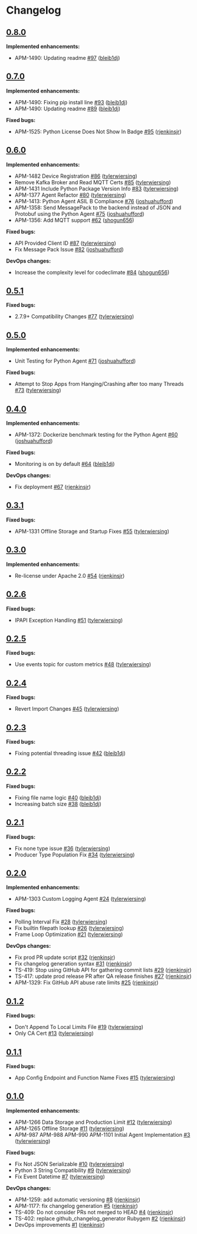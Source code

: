 # Changelog

## [0.8.0](https://github.com/ESG-USA/Auklet-Agent-Python/tree/0.8.0)

**Implemented enhancements:**

- APM-1490: Updating readme [#97](https://github.com/ESG-USA/Auklet-Agent-Python/pull/97) ([bleib1dj](https://github.com/bleib1dj))

## [0.7.0](https://github.com/ESG-USA/Auklet-Agent-Python/tree/0.7.0)

**Implemented enhancements:**

- APM-1490: Fixing pip install line [#93](https://github.com/ESG-USA/Auklet-Agent-Python/pull/93) ([bleib1dj](https://github.com/bleib1dj))
- APM-1490: Updating readme [#89](https://github.com/ESG-USA/Auklet-Agent-Python/pull/89) ([bleib1dj](https://github.com/bleib1dj))

**Fixed bugs:**

- APM-1525: Python License Does Not Show In Badge [#95](https://github.com/ESG-USA/Auklet-Agent-Python/pull/95) ([rjenkinsjr](https://github.com/rjenkinsjr))

## [0.6.0](https://github.com/ESG-USA/Auklet-Agent-Python/tree/0.6.0)

**Implemented enhancements:**

- APM-1482 Device Registration [#86](https://github.com/ESG-USA/Auklet-Agent-Python/pull/86) ([tylerwiersing](https://github.com/tylerwiersing))
- Remove Kafka Broker and Read MQTT Certs [#85](https://github.com/ESG-USA/Auklet-Agent-Python/pull/85) ([tylerwiersing](https://github.com/tylerwiersing))
- APM-1431 Include Python Package Version Info [#83](https://github.com/ESG-USA/Auklet-Agent-Python/pull/83) ([tylerwiersing](https://github.com/tylerwiersing))
- APM-1377 Agent Refactor [#80](https://github.com/ESG-USA/Auklet-Agent-Python/pull/80) ([tylerwiersing](https://github.com/tylerwiersing))
- APM-1413: Python Agent ASIL B Compliance [#76](https://github.com/ESG-USA/Auklet-Agent-Python/pull/76) ([joshuahufford](https://github.com/joshuahufford))
- APM-1358: Send MessagePack to the backend instead of JSON and Protobuf using the Python Agent [#75](https://github.com/ESG-USA/Auklet-Agent-Python/pull/75) ([joshuahufford](https://github.com/joshuahufford))
- APM-1356: Add MQTT support [#62](https://github.com/ESG-USA/Auklet-Agent-Python/pull/62) ([shogun656](https://github.com/shogun656))

**Fixed bugs:**

- API Provided Client ID [#87](https://github.com/ESG-USA/Auklet-Agent-Python/pull/87) ([tylerwiersing](https://github.com/tylerwiersing))
- Fix Message Pack Issue [#82](https://github.com/ESG-USA/Auklet-Agent-Python/pull/82) ([joshuahufford](https://github.com/joshuahufford))

**DevOps changes:**

- Increase the complexity level for codeclimate [#84](https://github.com/ESG-USA/Auklet-Agent-Python/pull/84) ([shogun656](https://github.com/shogun656))

## [0.5.1](https://github.com/ESG-USA/Auklet-Agent-Python/tree/0.5.1)

**Fixed bugs:**

- 2.7.9+ Compatibility Changes [#77](https://github.com/ESG-USA/Auklet-Agent-Python/pull/77) ([tylerwiersing](https://github.com/tylerwiersing))

## [0.5.0](https://github.com/ESG-USA/Auklet-Agent-Python/tree/0.5.0)

**Implemented enhancements:**

- Unit Testing for Python Agent [#71](https://github.com/ESG-USA/Auklet-Agent-Python/pull/71) ([joshuahufford](https://github.com/joshuahufford))

**Fixed bugs:**

- Attempt to Stop Apps from Hanging/Crashing after too many Threads [#73](https://github.com/ESG-USA/Auklet-Agent-Python/pull/73) ([tylerwiersing](https://github.com/tylerwiersing))

## [0.4.0](https://github.com/ESG-USA/Auklet-Agent-Python/tree/0.4.0)

**Implemented enhancements:**

- APM-1372: Dockerize benchmark testing for the Python Agent [#60](https://github.com/ESG-USA/Auklet-Agent-Python/pull/60) ([joshuahufford](https://github.com/joshuahufford))

**Fixed bugs:**

- Monitoring is on by default [#64](https://github.com/ESG-USA/Auklet-Agent-Python/pull/64) ([bleib1dj](https://github.com/bleib1dj))

**DevOps changes:**

- Fix deployment [#67](https://github.com/ESG-USA/Auklet-Agent-Python/pull/67) ([rjenkinsjr](https://github.com/rjenkinsjr))

## [0.3.1](https://github.com/ESG-USA/Auklet-Agent-Python/tree/0.3.1)

**Fixed bugs:**

- APM-1331 Offline Storage and Startup Fixes [#55](https://github.com/ESG-USA/Auklet-Agent-Python/pull/55) ([tylerwiersing](https://github.com/tylerwiersing))

## [0.3.0](https://github.com/ESG-USA/Auklet-Agent-Python/tree/0.3.0)

**Implemented enhancements:**

- Re-license under Apache 2.0 [#54](https://github.com/ESG-USA/Auklet-Agent-Python/pull/54) ([rjenkinsjr](https://github.com/rjenkinsjr))

## [0.2.6](https://github.com/ESG-USA/Auklet-Agent-Python/tree/0.2.6)

**Fixed bugs:**

- IPAPI Exception Handling [#51](https://github.com/ESG-USA/Auklet-Agent-Python/pull/51) ([tylerwiersing](https://github.com/tylerwiersing))

## [0.2.5](https://github.com/ESG-USA/Auklet-Agent-Python/tree/0.2.5)

**Fixed bugs:**

- Use events topic for custom metrics [#48](https://github.com/ESG-USA/Auklet-Agent-Python/pull/48) ([tylerwiersing](https://github.com/tylerwiersing))

## [0.2.4](https://github.com/ESG-USA/Auklet-Agent-Python/tree/0.2.4)

**Fixed bugs:**

- Revert Import Changes [#45](https://github.com/ESG-USA/Auklet-Agent-Python/pull/45) ([tylerwiersing](https://github.com/tylerwiersing))

## [0.2.3](https://github.com/ESG-USA/Auklet-Agent-Python/tree/0.2.3)

**Fixed bugs:**

- Fixing potential threading issue [#42](https://github.com/ESG-USA/Auklet-Agent-Python/pull/42) ([bleib1dj](https://github.com/bleib1dj))

## [0.2.2](https://github.com/ESG-USA/Auklet-Agent-Python/tree/0.2.2)

**Fixed bugs:**

- Fixing file name logic [#40](https://github.com/ESG-USA/Auklet-Agent-Python/pull/40) ([bleib1dj](https://github.com/bleib1dj))
- Increasing batch size [#38](https://github.com/ESG-USA/Auklet-Agent-Python/pull/38) ([bleib1dj](https://github.com/bleib1dj))

## [0.2.1](https://github.com/ESG-USA/Auklet-Agent-Python/tree/0.2.1)

**Fixed bugs:**

- Fix none type issue [#36](https://github.com/ESG-USA/Auklet-Agent-Python/pull/36) ([tylerwiersing](https://github.com/tylerwiersing))
- Producer Type Population Fix [#34](https://github.com/ESG-USA/Auklet-Agent-Python/pull/34) ([tylerwiersing](https://github.com/tylerwiersing))

## [0.2.0](https://github.com/ESG-USA/Auklet-Agent-Python/tree/0.2.0)

**Implemented enhancements:**

- APM-1303 Custom Logging Agent [#24](https://github.com/ESG-USA/Auklet-Agent-Python/pull/24) ([tylerwiersing](https://github.com/tylerwiersing))

**Fixed bugs:**

- Polling Interval Fix [#28](https://github.com/ESG-USA/Auklet-Agent-Python/pull/28) ([tylerwiersing](https://github.com/tylerwiersing))
- Fix builtin filepath lookup [#26](https://github.com/ESG-USA/Auklet-Agent-Python/pull/26) ([tylerwiersing](https://github.com/tylerwiersing))
- Frame Loop Optimization [#21](https://github.com/ESG-USA/Auklet-Agent-Python/pull/21) ([tylerwiersing](https://github.com/tylerwiersing))

**DevOps changes:**

- Fix prod PR update script [#32](https://github.com/ESG-USA/Auklet-Agent-Python/pull/32) ([rjenkinsjr](https://github.com/rjenkinsjr))
- Fix changelog generation syntax [#31](https://github.com/ESG-USA/Auklet-Agent-Python/pull/31) ([rjenkinsjr](https://github.com/rjenkinsjr))
- TS-419: Stop using GitHub API for gathering commit lists [#29](https://github.com/ESG-USA/Auklet-Agent-Python/pull/29) ([rjenkinsjr](https://github.com/rjenkinsjr))
- TS-417: update prod release PR after QA release finishes [#27](https://github.com/ESG-USA/Auklet-Agent-Python/pull/27) ([rjenkinsjr](https://github.com/rjenkinsjr))
- APM-1329: Fix GitHub API abuse rate limits [#25](https://github.com/ESG-USA/Auklet-Agent-Python/pull/25) ([rjenkinsjr](https://github.com/rjenkinsjr))

## [0.1.2](https://github.com/ESG-USA/Auklet-Agent-Python/tree/0.1.2)

**Fixed bugs:**

- Don't Append To Local Limits File [#19](https://github.com/ESG-USA/Auklet-Agent-Python/pull/19) ([tylerwiersing](https://github.com/tylerwiersing))
- Only CA Cert [#13](https://github.com/ESG-USA/Auklet-Agent-Python/pull/13) ([tylerwiersing](https://github.com/tylerwiersing))

## [0.1.1](https://github.com/ESG-USA/Auklet-Agent-Python/tree/0.1.1)

**Fixed bugs:**

- App Config Endpoint and Function Name Fixes [#15](https://github.com/ESG-USA/Auklet-Agent-Python/pull/15) ([tylerwiersing](https://github.com/tylerwiersing))

## [0.1.0](https://github.com/ESG-USA/Auklet-Agent-Python/tree/0.1.0)

**Implemented enhancements:**

- APM-1266 Data Storage and Production Limit [#12](https://github.com/ESG-USA/Auklet-Agent-Python/pull/12) ([tylerwiersing](https://github.com/tylerwiersing))
- APM-1265 Offline Storage [#11](https://github.com/ESG-USA/Auklet-Agent-Python/pull/11) ([tylerwiersing](https://github.com/tylerwiersing))
- APM-987 APM-988 APM-990 APM-1101 Initial Agent Implementation [#3](https://github.com/ESG-USA/Auklet-Agent-Python/pull/3) ([tylerwiersing](https://github.com/tylerwiersing))

**Fixed bugs:**

- Fix Not JSON Serializable [#10](https://github.com/ESG-USA/Auklet-Agent-Python/pull/10) ([tylerwiersing](https://github.com/tylerwiersing))
- Python 3 String Compatibility [#9](https://github.com/ESG-USA/Auklet-Agent-Python/pull/9) ([tylerwiersing](https://github.com/tylerwiersing))
- Fix Event Datetime [#7](https://github.com/ESG-USA/Auklet-Agent-Python/pull/7) ([tylerwiersing](https://github.com/tylerwiersing))

**DevOps changes:**

- APM-1259: add automatic versioning [#8](https://github.com/ESG-USA/Auklet-Agent-Python/pull/8) ([rjenkinsjr](https://github.com/rjenkinsjr))
- APM-1177: fix changelog generation [#5](https://github.com/ESG-USA/Auklet-Agent-Python/pull/5) ([rjenkinsjr](https://github.com/rjenkinsjr))
- TS-409: Do not consider PRs not merged to HEAD [#4](https://github.com/ESG-USA/Auklet-Agent-Python/pull/4) ([rjenkinsjr](https://github.com/rjenkinsjr))
- TS-402: replace github_changelog_generator Rubygem [#2](https://github.com/ESG-USA/Auklet-Agent-Python/pull/2) ([rjenkinsjr](https://github.com/rjenkinsjr))
- DevOps improvements [#1](https://github.com/ESG-USA/Auklet-Agent-Python/pull/1) ([rjenkinsjr](https://github.com/rjenkinsjr))
